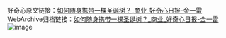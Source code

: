 好奇心原文链接：[如何随身携带一棵圣诞树？_商业_好奇心日报-金一雷](https://www.qdaily.com/articles/4421.html)
WebArchive归档链接：[如何随身携带一棵圣诞树？_商业_好奇心日报-金一雷](http://web.archive.org/web/20190623160729/https://www.qdaily.com/articles/4421.html)
![image](http://ww3.sinaimg.cn/large/007d5XDply1g3w1rd0bh0j30u034e7wh)